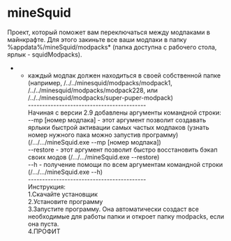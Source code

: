 # mineSquid
Проект, который поможет вам переключаться между модпаками в майнкрафте. Для этого закиньте все ваши модпаки в папку %appdata%/mineSquid/modpacks* (папка доступна с рабочего стола, ярлык - squidModpacks).<br />
* - каждый модпак должен находиться в своей собственной папке (например, /../../minesquid/modpacks/modpack1, /../../minesquid/modpacks/modpack228, или /../../minesquid/modpacks/super-puper-modpack)<br />
------------------------------------------<br />
Начиная с версии 2.9 добавлены аргументы командной строки:<br />
--mp [номер модпака] - этот аргумент позволит создавать ярлыки быстрой активации самых частых модпаков (узнать номер нужного пака можно запустив программу) (/.../.../mineSquid.exe --mp [номер модпака])<br />
--restore - этот аргумент позволит быстро восстановить бэкап своих модов (/.../.../mineSquid.exe --restore)<br />
--h - получение помощи по всем аргументам командной строки (/.../.../mineSquid.exe --h)<br />
------------------------------------------<br />
Инструкция:<br />
1.Скачайте установщик<br />
2.Установите программу<br />
3.Запустите программу. Она автоматически создаст все необходимые для работы папки и откроет папку modpacks, если она пуста.<br />
4.ПРОФИТ<br />
